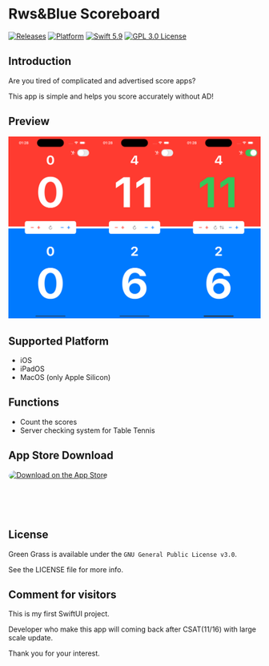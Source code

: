 # Rws&Blue Scoreboard

[![Releases](https://img.shields.io/badge/release-v1.0.1-blue?style=flat)](https://github.com/kimain050401/green-grass-ios/releases/latest)
[![Platform](https://img.shields.io/badge/platform-iOS-green.svg?style=flat)](https://github.com/kimain050401/green-grass-ios)
[![Swift 5.9](https://img.shields.io/badge/Swift-5.9-orange.svg?style=flat)](https://developer.apple.com/swift/)
[![GPL 3.0 License](https://img.shields.io/badge/license-GPL--3.0-lightgrey?style=flat)](https://github.com/kimain050401/green-grass-ios/blob/main/LICENSE)

## Introduction

Are you tired of complicated and advertised score apps?

This app is simple and helps you score accurately without AD!

## Preview

![Preview](preview.png)

## Supported Platform

- iOS
- iPadOS
- MacOS (only Apple Silicon)

## Functions

- Count the scores
- Server checking system for Table Tennis

## App Store Download

<a href="https://apps.apple.com/kr/app/red-blue-scoreboard/id6470935546" style="display: inline-block; overflow: hidden; border-radius: 13px; width: 250px; height: 83px;"><img src="https://tools.applemediaservices.com/api/badges/download-on-the-app-store/black/en-US?size=250x83&amp" alt="Download on the App Store" style="border-radius: 13px; width: 250px; height: 83px;"></a>

## License

Green Grass is available under the `GNU General Public License v3.0`.

See the LICENSE file for more info.

## Comment for visitors

This is my first SwiftUI project.

Developer who make this app will coming back after CSAT(11/16) with large scale update.

Thank you for your interest.
